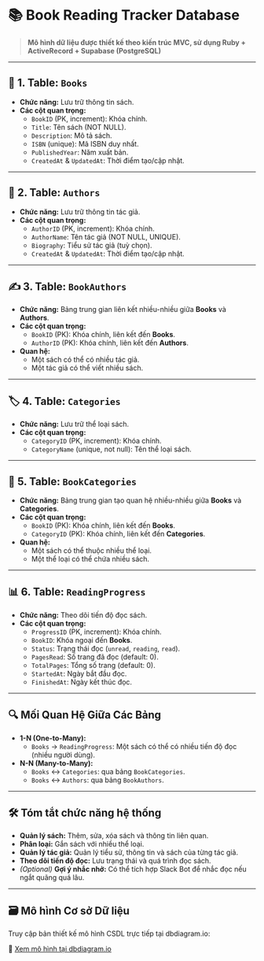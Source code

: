# :books: Book Reading Tracker Database
> **Mô hình dữ liệu được thiết kế theo kiến trúc MVC, sử dụng Ruby + ActiveRecord + Supabase (PostgreSQL)**
---
## :blue_book: **1. Table: `Books`**
- **Chức năng:** Lưu trữ thông tin sách.
- **Các cột quan trọng:**
  - `BookID` (PK, increment): Khóa chính.
  - `Title`: Tên sách (NOT NULL).
  - `Description`: Mô tả sách.
  - `ISBN` (unique): Mã ISBN duy nhất.
  - `PublishedYear`: Năm xuất bản.
  - `CreatedAt` & `UpdatedAt`: Thời điểm tạo/cập nhật.
---
## :bust_in_silhouette: **2. Table: `Authors`**
- **Chức năng:** Lưu trữ thông tin tác giả.
- **Các cột quan trọng:**
  - `AuthorID` (PK, increment): Khóa chính.
  - `AuthorName`: Tên tác giả (NOT NULL, UNIQUE).
  - `Biography`: Tiểu sử tác giả (tuỳ chọn).
  - `CreatedAt` & `UpdatedAt`: Thời điểm tạo/cập nhật.
---
## :writing_hand: **3. Table: `BookAuthors`**
- **Chức năng:** Bảng trung gian liên kết nhiều-nhiều giữa **Books** và **Authors**.
- **Các cột quan trọng:**
  - `BookID` (PK): Khóa chính, liên kết đến **Books**.
  - `AuthorID` (PK): Khóa chính, liên kết đến **Authors**.
- **Quan hệ:**
  - Một sách có thể có nhiều tác giả.
  - Một tác giả có thể viết nhiều sách.
---
## :label: **4. Table: `Categories`**
- **Chức năng:** Lưu trữ thể loại sách.
- **Các cột quan trọng:**
  - `CategoryID` (PK, increment): Khóa chính.
  - `CategoryName` (unique, not null): Tên thể loại sách.
---
## :link: **5. Table: `BookCategories`**
- **Chức năng:** Bảng trung gian tạo quan hệ nhiều-nhiều giữa **Books** và **Categories**.
- **Các cột quan trọng:**
  - `BookID` (PK): Khóa chính, liên kết đến **Books**.
  - `CategoryID` (PK): Khóa chính, liên kết đến **Categories**.
- **Quan hệ:**
  - Một sách có thể thuộc nhiều thể loại.
  - Một thể loại có thể chứa nhiều sách.
---
## :bar_chart: **6. Table: `ReadingProgress`**
- **Chức năng:** Theo dõi tiến độ đọc sách.
- **Các cột quan trọng:**
  - `ProgressID` (PK, increment): Khóa chính.
  - `BookID`: Khóa ngoại đến **Books**.
  - `Status`: Trạng thái đọc (`unread`, `reading`, `read`).
  - `PagesRead`: Số trang đã đọc (default: 0).
  - `TotalPages`: Tổng số trang (default: 0).
  - `StartedAt`: Ngày bắt đầu đọc.
  - `FinishedAt`: Ngày kết thúc đọc.
---
## :mag: **Mối Quan Hệ Giữa Các Bảng**
- **1-N (One-to-Many):**
  - `Books` → `ReadingProgress`: Một sách có thể có nhiều tiến độ đọc (nhiều người dùng).
- **N-N (Many-to-Many):**
  - `Books` :left_right_arrow: `Categories`: qua bảng `BookCategories`.
  - `Books` :left_right_arrow: `Authors`: qua bảng `BookAuthors`.
---
## :hammer_and_wrench: **Tóm tắt chức năng hệ thống**
- **Quản lý sách:** Thêm, sửa, xóa sách và thông tin liên quan.
- **Phân loại:** Gắn sách với nhiều thể loại.
- **Quản lý tác giả:** Quản lý tiểu sử, thông tin và sách của từng tác giả.
- **Theo dõi tiến độ đọc:** Lưu trạng thái và quá trình đọc sách.
- *(Optional)* **Gợi ý nhắc nhở:** Có thể tích hợp Slack Bot để nhắc đọc nếu ngắt quãng quá lâu.
---
## 🗃️ Mô hình Cơ sở Dữ liệu

Truy cập bản thiết kế mô hình CSDL trực tiếp tại dbdiagram.io:

🔗 [Xem mô hình tại dbdiagram.io](https://dbdiagram.io/d/67552302e9daa85aca01bb9d)
